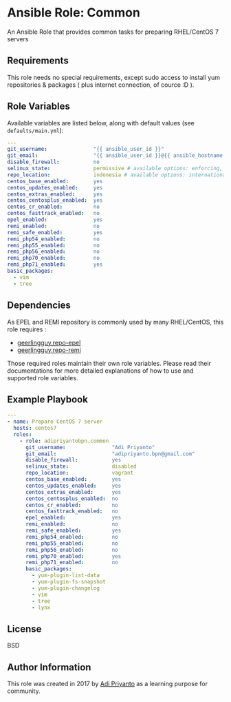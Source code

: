 Ansible Role: Common
=========

An Ansible Role that provides common tasks for preparing RHEL/CentOS 7 servers

Requirements
------------

This role needs no special requirements, except sudo access to install yum repositories & packages ( plus internet connection, of cource :D ).

Role Variables
--------------

Available variables are listed below, along with default values (see `defaults/main.yml`):

```yaml
---
git_username:               "{{ ansible_user_id }}"
git_email:                  "{{ ansible_user_id }}@{{ ansible_hostname }}"
disable_firewall:           no
selinux_state:              permissive # available options: enforcing, permissive, disabled
repo_location:              indonesia # available options: international, indonesia, vagrant
centos_base_enabled:        yes
centos_updates_enabled:     yes
centos_extras_enabled:      yes
centos_centosplus_enabled:  yes
centos_cr_enabled:          no
centos_fasttrack_enabled:   no
epel_enabled:               yes
remi_enabled:               no
remi_safe_enabled:          yes
remi_php54_enabled:         no
remi_php55_enabled:         no
remi_php56_enabled:         no
remi_php70_enabled:         no
remi_php71_enabled:         yes
basic_packages:
  - vim
  - tree
```

Dependencies
------------

As EPEL and REMI repository is commonly used by many RHEL/CentOS, this role requires :
  - [geerlingguy.repo-epel](https://galaxy.ansible.com/geerlingguy/repo-epel/)
  - [geerlingguy.repo-remi](https://galaxy.ansible.com/geerlingguy/repo-remi/)

Those required roles maintain their own role variables. Please read their documentations for more detailed explanations of how to use and supported role variables.

Example Playbook
----------------

```yaml
---
- name: Prepare CentOS 7 server
  hosts: centos7
  roles:
    - role: adipriyantobpn.common
      git_username:               "Adi Priyanto"
      git_email:                  "adipriyanto.bpn@gmail.com"
      disable_firewall:           yes
      selinux_state:              disabled
      repo_location:              vagrant
      centos_base_enabled:        yes
      centos_updates_enabled:     yes
      centos_extras_enabled:      yes
      centos_centosplus_enabled:  no
      centos_cr_enabled:          no
      centos_fasttrack_enabled:   no
      epel_enabled:               yes
      remi_enabled:               no
      remi_safe_enabled:          yes
      remi_php54_enabled:         no
      remi_php55_enabled:         no
      remi_php56_enabled:         no
      remi_php70_enabled:         yes
      remi_php71_enabled:         no
      basic_packages:
        - yum-plugin-list-data
        - yum-plugin-fs-snapshot
        - yum-plugin-changelog
        - vim
        - tree
        - lynx
```


License
-------

BSD

Author Information
------------------

This role was created in 2017 by [Adi Priyanto](https://github.com/adipriyantobpn) as a learning purpose for community.
